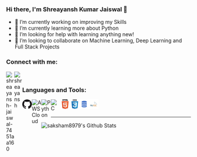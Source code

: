 ### Hi there, I'm Shreayansh Kumar Jaiswal 👋

<!--
**shreayansh/shreayansh** is a ✨ _special_ ✨ repository because its `README.md` (this file) appears on your GitHub profile.
-->

- 🔭 I’m currently working on improving my Skills
- 🌱 I’m currently learning more about Python
- 🤔 I’m looking for help with learning anything new!
- 👯 I’m looking to collaborate on Machine Learning,
      Deep Learning and Full Stack Projects
<!-- - ⚡ Fun fact: ... -->

### Connect with me:

<a href="https://www.linkedin.com/in/shreayansh-jaiswal-7451aa160/" target="_blank">
  <img align="left" alt="shreayansh-jaiswal-7451aa160" | Linkedin" title="LinkedIn" width="22px" src="https://cdn.jsdelivr.net/npm/simple-icons@v3/icons/linkedin.svg"> 
</a>
                                                                                                                                      
<a href="https://www.hackerrank.com/shreayansh" target="_blank">
  <img align="left" alt="shreayansh" | HackerRank" title="HackerRank" width="22px" src="https://cdn.jsdelivr.net/npm/simple-icons@v3/icons/hackerrank.svg"> 
</a>

<br />

### Languages and Tools:

<img align="left" alt="GitHub" title="Github" width="26px" src="https://raw.githubusercontent.com/github/explore/78df643247d429f6cc873026c0622819ad797942/topics/github/github.png" />

<img align="left" alt="AWS Cloud" title="AWS Cloud" width="26px" src="https://p.kindpng.com/picc/s/152-1522129_how-to-manage-and-automate-aws-ebs-snapshots.png" />

<img align="left" alt="Python" title="Pyhton" width="26px" src="https://img.icons8.com/color/48/000000/python.png" />

<img align="left" alt="C" title="C" width="26px" src="https://f0.pngfuel.com/png/120/705/c-logo-png-clip-art.png"/>

<img align="left" alt="HTML5" title="HTML5" width="26px" src="https://raw.githubusercontent.com/github/explore/80688e429a7d4ef2fca1e82350fe8e3517d3494d/topics/html/html.png" />

<img align="left" alt="CSS3" title="CSS3" width="26px" src="https://raw.githubusercontent.com/github/explore/80688e429a7d4ef2fca1e82350fe8e3517d3494d/topics/css/css.png" />

<img align="left" alt="SQL" title="SQL" width="26px" src="https://raw.githubusercontent.com/github/explore/80688e429a7d4ef2fca1e82350fe8e3517d3494d/topics/sql/sql.png" />

<img align="left" alt="MySQL" title="MySQL" width="26px" src="https://raw.githubusercontent.com/github/explore/80688e429a7d4ef2fca1e82350fe8e3517d3494d/topics/mysql/mysql.png" />

<br /><br />

---
<img align="left" alt="saksham8979's Github Stats" src="https://github-readme-stats.vercel.app/api?username=shreayansh&show_icons=true&hide_border=true&count_private=true&hide=prs,issues&theme=gruvbox" />
